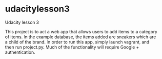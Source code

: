 # udacitylesson3
Udacity lesson 3

This project is to act a web app that allows users to add items to a category of items.  In the example database, the items added are sneakers which are a child of the brand.
In order to run this app, simply launch vagrant, and then run project.py.  Much of the functionality will require Google + authentication.
